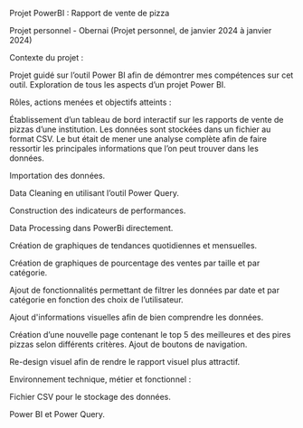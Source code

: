 Projet PowerBI : Rapport de vente de pizza

Projet personnel - Obernai (Projet personnel, de janvier 2024 à janvier 2024)

Contexte du projet :

Projet guidé sur l’outil Power BI afin de démontrer mes compétences sur cet outil. Exploration de tous les aspects d’un projet Power BI.

Rôles, actions menées et objectifs atteints :

Établissement d’un tableau de bord interactif sur les rapports de vente de pizzas d’une institution. 
Les données sont stockées dans un fichier au format CSV. 
Le but était de mener une analyse complète afin de faire ressortir les principales informations que l’on peut trouver dans les données.

Importation des données.

Data Cleaning en utilisant l’outil Power Query.

Construction des indicateurs de performances.

Data Processing dans PowerBi directement.

Création de graphiques de tendances quotidiennes et mensuelles.

Création de graphiques de pourcentage des ventes par taille et par catégorie.

Ajout de fonctionnalités permettant de filtrer les données par date et par catégorie en fonction des choix de l’utilisateur.

Ajout d'informations visuelles afin de bien comprendre les données.

Création d’une nouvelle page contenant le top 5 des meilleures et des pires pizzas selon différents critères. Ajout de boutons de navigation.

Re-design visuel afin de rendre le rapport visuel plus attractif.

Environnement technique, métier et fonctionnel :

Fichier CSV pour le stockage des données.

Power BI et Power Query.
